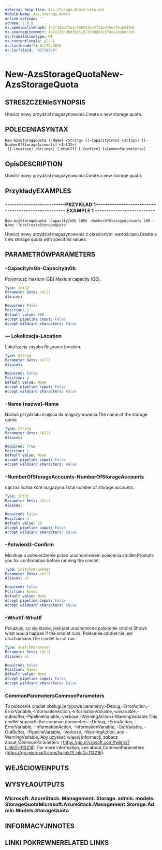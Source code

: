 ```yaml
---
external help file: Azs.Storage.Admin-help.xml
Module Name: Azs.Storage.Admin
online version: ''
schema: 2.0.0
ms.openlocfilehash: 143f368b73aac490242e42f21ed76ee76ab012dc
ms.sourcegitcommit: 4d2c178cd6df9151877b08d54c1f4a228dbec9d1
ms.translationtype: MT
ms.contentlocale: pl-PL
ms.lasthandoff: 01/29/2020
ms.locfileid: "93710778"
---
```

# <span data-ttu-id="331f4-101">New-AzsStorageQuota</span><span class="sxs-lookup"><span data-stu-id="331f4-101">New-AzsStorageQuota</span></span>

## <span data-ttu-id="331f4-102">STRESZCZENIe</span><span class="sxs-lookup"><span data-stu-id="331f4-102">SYNOPSIS</span></span>
<span data-ttu-id="331f4-103">Utwórz nowy przydział magazynowania.</span><span class="sxs-lookup"><span data-stu-id="331f4-103">Create a new storage quota.</span></span>

## <span data-ttu-id="331f4-104">POLECENIA</span><span class="sxs-lookup"><span data-stu-id="331f4-104">SYNTAX</span></span>

```
New-AzsStorageQuota [-Name] <String> [[-CapacityInGb] <Int32>] [[-NumberOfStorageAccounts] <Int32>]
 [[-Location] <String>] [-WhatIf] [-Confirm] [<CommonParameters>]
```

## <span data-ttu-id="331f4-105">Opis</span><span class="sxs-lookup"><span data-stu-id="331f4-105">DESCRIPTION</span></span>
<span data-ttu-id="331f4-106">Utwórz nowy przydział magazynowania.</span><span class="sxs-lookup"><span data-stu-id="331f4-106">Create a new storage quota.</span></span>

## <span data-ttu-id="331f4-107">Przykłady</span><span class="sxs-lookup"><span data-stu-id="331f4-107">EXAMPLES</span></span>

### <span data-ttu-id="331f4-108">--------------------------PRZYKŁAD 1--------------------------</span><span class="sxs-lookup"><span data-stu-id="331f4-108">-------------------------- EXAMPLE 1 --------------------------</span></span>
```
New-AzsStorageQuota -CapacityInGb 1000 -NumberOfStorageAccounts 100 -Name 'TestCreateStorageQuota'
```

<span data-ttu-id="331f4-109">Utwórz nowy przydział magazynowania z określonymi wartościami.</span><span class="sxs-lookup"><span data-stu-id="331f4-109">Create a new storage quota with specified values.</span></span>

## <span data-ttu-id="331f4-110">PARAMETRÓW</span><span class="sxs-lookup"><span data-stu-id="331f4-110">PARAMETERS</span></span>

### <span data-ttu-id="331f4-111">-CapacityInGb</span><span class="sxs-lookup"><span data-stu-id="331f4-111">-CapacityInGb</span></span>
<span data-ttu-id="331f4-112">Pojemność maxium (GB).</span><span class="sxs-lookup"><span data-stu-id="331f4-112">Maxium capacity (GB).</span></span>

```yaml
Type: Int32
Parameter Sets: (All)
Aliases: 

Required: False
Position: 2
Default value: 500
Accept pipeline input: False
Accept wildcard characters: False
```

### <span data-ttu-id="331f4-113">— Lokalizacja</span><span class="sxs-lookup"><span data-stu-id="331f4-113">-Location</span></span>
<span data-ttu-id="331f4-114">Lokalizacja zasobu.</span><span class="sxs-lookup"><span data-stu-id="331f4-114">Resource location.</span></span>

```yaml
Type: String
Parameter Sets: (All)
Aliases: 

Required: False
Position: 4
Default value: None
Accept pipeline input: False
Accept wildcard characters: False
```

### <span data-ttu-id="331f4-115">-Name (nazwa)</span><span class="sxs-lookup"><span data-stu-id="331f4-115">-Name</span></span>
<span data-ttu-id="331f4-116">Nazwa przydziału miejsca do magazynowania.</span><span class="sxs-lookup"><span data-stu-id="331f4-116">The name of the storage quota.</span></span>

```yaml
Type: String
Parameter Sets: (All)
Aliases: 

Required: True
Position: 1
Default value: None
Accept pipeline input: False
Accept wildcard characters: False
```

### <span data-ttu-id="331f4-117">-NumberOfStorageAccounts</span><span class="sxs-lookup"><span data-stu-id="331f4-117">-NumberOfStorageAccounts</span></span>
<span data-ttu-id="331f4-118">Łączna liczba kont magazynu.</span><span class="sxs-lookup"><span data-stu-id="331f4-118">Total number of storage accounts.</span></span>

```yaml
Type: Int32
Parameter Sets: (All)
Aliases: 

Required: False
Position: 3
Default value: 20
Accept pipeline input: False
Accept wildcard characters: False
```

### <span data-ttu-id="331f4-119">-Potwierdź</span><span class="sxs-lookup"><span data-stu-id="331f4-119">-Confirm</span></span>
<span data-ttu-id="331f4-120">Monituje o potwierdzenie przed uruchomieniem polecenia cmdlet.</span><span class="sxs-lookup"><span data-stu-id="331f4-120">Prompts you for confirmation before running the cmdlet.</span></span>

```yaml
Type: SwitchParameter
Parameter Sets: (All)
Aliases: cf

Required: False
Position: Named
Default value: None
Accept pipeline input: False
Accept wildcard characters: False
```

### <span data-ttu-id="331f4-121">-WhatIf</span><span class="sxs-lookup"><span data-stu-id="331f4-121">-WhatIf</span></span>
<span data-ttu-id="331f4-122">Pokazuje, co się stanie, jeśli jest uruchomione polecenie cmdlet.</span><span class="sxs-lookup"><span data-stu-id="331f4-122">Shows what would happen if the cmdlet runs.</span></span>
<span data-ttu-id="331f4-123">Polecenie cmdlet nie jest uruchamiane.</span><span class="sxs-lookup"><span data-stu-id="331f4-123">The cmdlet is not run.</span></span>

```yaml
Type: SwitchParameter
Parameter Sets: (All)
Aliases: wi

Required: False
Position: Named
Default value: None
Accept pipeline input: False
Accept wildcard characters: False
```

### <span data-ttu-id="331f4-124">CommonParameters</span><span class="sxs-lookup"><span data-stu-id="331f4-124">CommonParameters</span></span>
<span data-ttu-id="331f4-125">To polecenie cmdlet obsługuje typowe parametry:-Debug,-ErrorAction,-ErrorVariable,-InformationAction,-InformationVariable,-unvariable,-subbuffer,-PipelineVariable,-verbose,-WarningAction i-WarningVariable.</span><span class="sxs-lookup"><span data-stu-id="331f4-125">This cmdlet supports the common parameters: -Debug, -ErrorAction, -ErrorVariable, -InformationAction, -InformationVariable, -OutVariable, -OutBuffer, -PipelineVariable, -Verbose, -WarningAction, and -WarningVariable.</span></span> <span data-ttu-id="331f4-126">Aby uzyskać więcej informacji, zobacz about_CommonParameters ( https://go.microsoft.com/fwlink/?LinkID=113216) .</span><span class="sxs-lookup"><span data-stu-id="331f4-126">For more information, see about_CommonParameters (https://go.microsoft.com/fwlink/?LinkID=113216).</span></span>

## <span data-ttu-id="331f4-127">WEJŚCIOWE</span><span class="sxs-lookup"><span data-stu-id="331f4-127">INPUTS</span></span>

## <span data-ttu-id="331f4-128">WYSYŁA</span><span class="sxs-lookup"><span data-stu-id="331f4-128">OUTPUTS</span></span>

### <span data-ttu-id="331f4-129">Microsoft. AzureStack. Management. Storage. admin. models. StorageQuota</span><span class="sxs-lookup"><span data-stu-id="331f4-129">Microsoft.AzureStack.Management.Storage.Admin.Models.StorageQuota</span></span>

## <span data-ttu-id="331f4-130">INFORMACYJN</span><span class="sxs-lookup"><span data-stu-id="331f4-130">NOTES</span></span>

## <span data-ttu-id="331f4-131">LINKI POKREWNE</span><span class="sxs-lookup"><span data-stu-id="331f4-131">RELATED LINKS</span></span>

